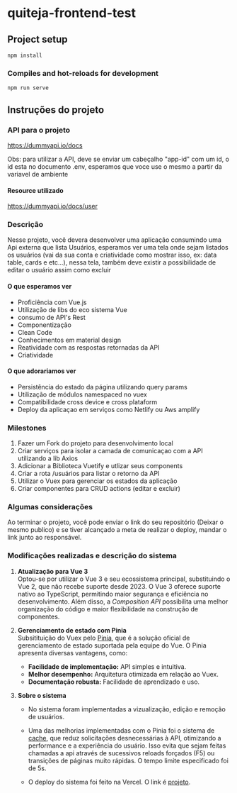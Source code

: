 # quiteja-frontend-test

## Project setup

```
npm install
```

### Compiles and hot-reloads for development

```
npm run serve
```

## Instruções do projeto

### API para o projeto

https://dummyapi.io/docs

Obs: para utilizar a API, deve se enviar um cabeçalho "app-id" com um id, o id esta no documento .env, esperamos que voce use o mesmo a partir da variavel de ambiente

#### Resource utilizado

https://dummyapi.io/docs/user

### Descrição

Nesse projeto, você devera desenvolver uma aplicação consumindo uma Api externa que lista Usuários, esperamos ver uma tela onde sejam listados os usuários (vai da sua conta e criatividade como mostrar isso, ex: data table, cards e etc...), nessa tela, também deve existir a possibilidade de editar o usuário assim como excluir

#### O que esperamos ver

- Proficiência com Vue.js
- Utilização de libs do eco sistema Vue
- consumo de API's Rest
- Componentização
- Clean Code
- Conhecimentos em material design
- Reatividade com as respostas retornadas da API
- Criatividade

#### O que adorariamos ver

- Persistência do estado da página utilizando query params
- Utilização de módulos namespaced no vuex
- Compatibilidade cross device e cross plataform
- Deploy da aplicaçao em serviços como Netlify ou Aws amplify

### Milestones

1. Fazer um Fork do projeto para desenvolvimento local
2. Criar serviços para isolar a camada de comunicaçao com a API utilizando a lib Axios
3. Adicionar a Biblioteca Vuetify e utlizar seus components
4. Criar a rota /usuários para listar o retorno da API
5. Utilizar o Vuex para gerenciar os estados da aplicação
6. Criar componentes para CRUD actions (editar e excluir)

### Algumas considerações

Ao terminar o projeto, você pode enviar o link do seu repositório (Deixar o mesmo publico) e se tiver alcançado a meta de realizar o deploy, mandar o link junto ao responsável.

### Modificações realizadas e descrição do sistema

1. **Atualização para Vue 3**  
   Optou-se por utilizar o Vue 3 e seu ecossistema principal, substituindo o Vue 2, que não recebe suporte desde 2023. O Vue 3 oferece suporte nativo ao TypeScript, permitindo maior segurança e eficiência no desenvolvimento. Além disso, a _Composition API_ possibilita uma melhor organização do código e maior flexibilidade na construção de componentes.

2. **Gerenciamento de estado com Pinia**  
   Subsitituição do Vuex pelo [Pinia](https://pinia.vuejs.org/), que é a solução oficial de gerenciamento de estado suportada pela equipe do Vue. O Pinia apresenta diversas vantagens, como:

   - **Facilidade de implementação:** API simples e intuitiva.
   - **Melhor desempenho:** Arquitetura otimizada em relação ao Vuex.
   - **Documentação robusta:** Facilidade de aprendizado e uso.

3. **Sobre o sistema**

   - No sistema foram implementadas a vizualização, edição e remoção de usuários.

   - Uma das melhorias implementadas com o Pinia foi o sistema de [cache](src/store/cache.ts), que reduz solicitações desnecessárias à API, otimizando a performance e a experiência do usuário. Isso evita que sejam feitas chamadas a api através de sucessivos reloads forçados (F5) ou transições de páginas muito rápidas. O tempo limite especificado foi de 5s.

   - O deploy do sistema foi feito na Vercel. O link é [projeto](https://quiteja-frontend-test-git-develop-emersonleites-projects.vercel.app/).

